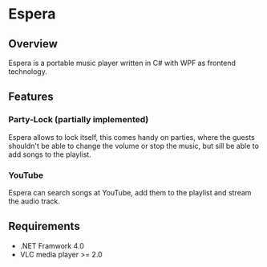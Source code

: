 # Espera

## Overview

Espera is a portable music player written in C# with WPF as frontend technology.

## Features

### Party-Lock (partially implemented)

Espera allows to lock itself, this comes handy on parties, where the guests shouldn't be able to change the volume or stop the music, but sill be able to add songs to the playlist.

### YouTube

Espera can search songs at YouTube, add them to the playlist and stream the audio track.

## Requirements

 - .NET Framwork 4.0
 - VLC media player >= 2.0
